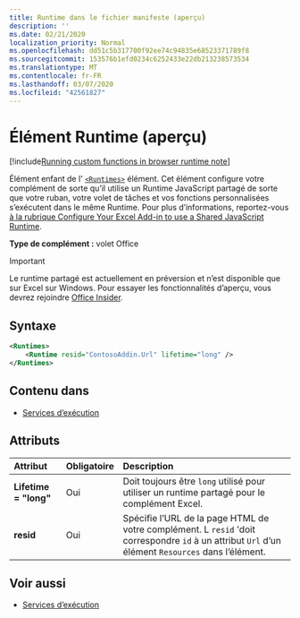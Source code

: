 ```yaml
---
title: Runtime dans le fichier manifeste (aperçu)
description: ''
ms.date: 02/21/2020
localization_priority: Normal
ms.openlocfilehash: dd51c5b317700f92ee74c94835e68523371789f8
ms.sourcegitcommit: 153576b1efd0234c6252433e22db213238573534
ms.translationtype: MT
ms.contentlocale: fr-FR
ms.lasthandoff: 03/07/2020
ms.locfileid: "42561827"
---
```

# <a name="runtime-element-preview"></a>Élément Runtime (aperçu)

[!include[Running custom functions in browser runtime note](../../includes/excel-shared-runtime-preview-note.md)]

Élément enfant de l' [`<Runtimes>`](runtimes.md) élément. Cet élément configure votre complément de sorte qu’il utilise un Runtime JavaScript partagé de sorte que votre ruban, votre volet de tâches et vos fonctions personnalisées s’exécutent dans le même Runtime. Pour plus d’informations, reportez-vous [à la rubrique Configure Your Excel Add-in to use a Shared JavaScript Runtime](../../excel/configure-your-add-in-to-use-a-shared-runtime.md).

**Type de complément :** volet Office

> [!IMPORTANT]
> Le runtime partagé est actuellement en préversion et n’est disponible que sur Excel sur Windows. Pour essayer les fonctionnalités d’aperçu, vous devrez rejoindre [Office Insider](https://insider.office.com/).

## <a name="syntax"></a>Syntaxe

```XML
<Runtimes>
    <Runtime resid="ContosoAddin.Url" lifetime="long" />
</Runtimes>
```

## <a name="contained-in"></a>Contenu dans

- [Services d’exécution](runtimes.md)

## <a name="attributes"></a>Attributs

|  Attribut  |  Obligatoire  |  Description  |
|:-----|:-----|:-----|
|  **Lifetime = "long"**  |  Oui  | Doit toujours être `long` utilisé pour utiliser un runtime partagé pour le complément Excel. |
|  **resid**  |  Oui  | Spécifie l’URL de la page HTML de votre complément. L `resid` 'doit correspondre `id` à un attribut `Url` d’un élément `Resources` dans l’élément. |

## <a name="see-also"></a>Voir aussi

- [Services d’exécution](runtimes.md)
